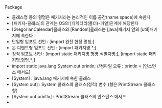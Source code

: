 Package
- 클래스명 등의 형명은 패키지라는 논리적인 이름 공간(name space)에 속한다
- [패키지-클래스]의 관계는 OS의 [디렉터리(폴더)-파일]관계에 해당한다
- [GregorianCalendar]클래스와 [Random]클래스는 [java]패키지 안의 [util]패키지에 속한다
- 단일형 임포트 선언 : [import 완전 한정 명칭;]
- 온 디맨드형 임포트 선언 : [import 패키지명.*;]
- 정적 임포트 선언 : [import static 패키지명.형명.식별자명;], [import static 패키지명.형명.*;]
- import static java.lang.System.out.println; //컴파일 오류 : println = [인스턴스 메서드]
- [System] : java.lang 패키지에 속한 클래스
- [System.out] : System 클래스의 클래스(정적) 변수 (형은 PrintStream 클래스형)
- [System.out.println] : PrintStream 클래스의 인스턴스 메서드
- 